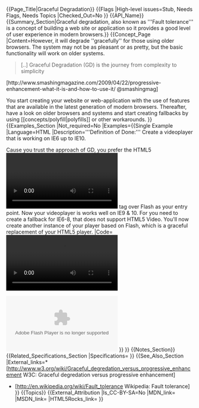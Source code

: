 {{Page_Title|Graceful Degradation}}
{{Flags
|High-level issues=Stub, Needs Flags, Needs Topics
|Checked_Out=No
}}
{{API_Name}}
{{Summary_Section|Graceful degradation, also known as '''Fault tolerance''' is a concept of building a web site or application so it provides a good level of user experience in modern browsers.}}
{{Concept_Page
|Content=However, it will degrade ''gracefully'' for those using older browsers. The system may not be as pleasant or as pretty, but the basic functionality will work on older systems.
<blockquote>
[..] Graceful Degradation (GD) is the journey from complexity to simplicity
</blockquote>
[http://www.smashingmagazine.com/2009/04/22/progressive-enhancement-what-it-is-and-how-to-use-it/ @smashingmag]

You start creating your website or web-application with the use of features that are available in the latest generation of modern browsers. Thereafter, have a look on older browsers and systems and start creating fallbacks by using [[concepts/polyfill|polyfills]] or other workarounds.
}}
{{Examples_Section
|Not_required=No
|Examples={{Single Example
|Language=HTML
|Description='''Definition of Done:''' Create a videoplayer that is working on IE6 up to IE10.

Cause you trust the approach of GD, you prefer the  HTML5 <code><video></code> tag over Flash as your entry point. Now your videoplayer is works well on IE9 & 10. 
For you need to create a fallback for IE6-8, that does not support HTML5 Video. You'll now create another instance of your player based on Flash, which is a graceful replacement of your HTML5 player.
|Code=<video>
  <source src="video.mp4" type='video/mp4; codecs="avc1.42E01E, mp4a.40.2"'>
  <!-- Flash Fallback. -->
  <object id="flash_fallback_1" type="application/x-shockwave-flash" 
    data="player.swf">
    <param name="movie" value="video.mp4" />
  </object>
</video>
}}
}}
{{Notes_Section}}
{{Related_Specifications_Section
|Specifications=
}}
{{See_Also_Section
|External_links=* [http://www.w3.org/wiki/Graceful_degredation_versus_progressive_enhancement W3C: Graceful degredation versus progressive enhancement]
* [http://en.wikipedia.org/wiki/Fault_tolerance  Wikipedia: Fault tolerance]
}}
{{Topics}}
{{External_Attribution
|Is_CC-BY-SA=No
|MDN_link=
|MSDN_link=
|HTML5Rocks_link=
}}